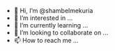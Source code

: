 - 👋 Hi, I’m @shambelmekuria
- 👀 I’m interested in ...
- 🌱 I’m currently learning ...
- 💞️ I’m looking to collaborate on ...
- 📫 How to reach me ...

<!---
shambelmekuria/shambelmekuria is a ✨ special ✨ repository because its `README.md` (this file) appears on your GitHub profile.
You can click the Preview link to take a look at your changes.
--->
